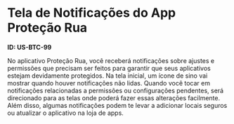 # Tela de Notificações do App Proteção Rua

**ID: US-BTC-99**

No aplicativo Proteção Rua, você receberá notificações sobre ajustes e permissões que precisam ser feitos para garantir que seus aplicativos estejam devidamente protegidos. Na tela inicial, um ícone de sino vai mostrar quando houver notificações não lidas. Quando você tocar em notificações relacionadas a permissões ou configurações pendentes, será direcionado para as telas onde poderá fazer essas alterações facilmente. Além disso, algumas notificações podem te levar a adicionar locais seguros ou atualizar o aplicativo na loja de apps.